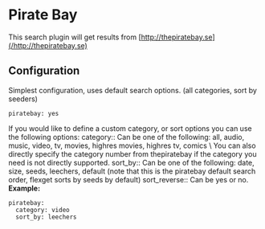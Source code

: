 # Pirate Bay
This search plugin will get results from [http://thepiratebay.se](/http://thepiratebay.se)

## Configuration
Simplest configuration, uses default search options. (all categories, sort by seeders)
```
piratebay: yes
```
If you would like to define a custom category, or sort options you can use the following options:
 category::
 Can be one of the following: all, audio, music, video, tv, movies, highres movies, highres tv, comics \\
 You can also directly specify the category number from thepiratebay if the category you need is not directly supported.
 sort_by::
 Can be one of the following: date, size, seeds, leechers, default (note that this is the piratebay default search order, flexget sorts by seeds by default)
 sort_reverse::
 Can be yes or no.
**Example:**
```
piratebay:
  category: video
  sort_by: leechers
```